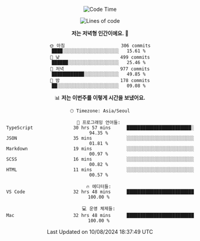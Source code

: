 <div align='center'>
 
<!--START_SECTION:waka-->
![Code Time](http://img.shields.io/badge/Code%20Time-3%2C738%20hrs%2048%20mins-blue)

![Lines of code](https://img.shields.io/badge/%EC%A0%80%EB%8A%94%20%EC%97%AC%ED%83%9C%EA%B9%8C%EC%A7%80%20-1.3%20million%20%EC%A4%84%EC%9D%98%20%EC%BD%94%EB%93%9C%EB%A5%BC%20%EC%9E%91%EC%84%B1%ED%96%88%EC%96%B4%EC%9A%94.-blue)

**저는 저녁형 인간이에요. 🦉** 

```text
🌞 아침                     306 commits         ████░░░░░░░░░░░░░░░░░░░░░   15.61 % 
🌆 낮　                     499 commits         ██████░░░░░░░░░░░░░░░░░░░   25.46 % 
🌃 저녁                     977 commits         ████████████░░░░░░░░░░░░░   49.85 % 
🌙 밤　                     178 commits         ██░░░░░░░░░░░░░░░░░░░░░░░   09.08 % 
```


📊 **저는 이번주를 이렇게 시간을 보냈어요.** 

```text
🕑︎ Timezone: Asia/Seoul

💬 프로그래밍 언어들: 
TypeScript               30 hrs 57 mins      ████████████████████████░   94.35 % 
JSON                     35 mins             ░░░░░░░░░░░░░░░░░░░░░░░░░   01.81 % 
Markdown                 19 mins             ░░░░░░░░░░░░░░░░░░░░░░░░░   00.97 % 
SCSS                     16 mins             ░░░░░░░░░░░░░░░░░░░░░░░░░   00.82 % 
HTML                     11 mins             ░░░░░░░░░░░░░░░░░░░░░░░░░   00.57 % 

🔥 에디터들: 
VS Code                  32 hrs 48 mins      █████████████████████████   100.00 % 

💻 운영 체제들: 
Mac                      32 hrs 48 mins      █████████████████████████   100.00 % 
```


 Last Updated on 10/08/2024 18:37:49 UTC
<!--END_SECTION:waka-->
 </div>
<!---
Emewjin/Emewjin is a ✨ special ✨ repository because its `README.md` (this file) appears on your GitHub profile.
You can click the Preview link to take a look at your changes.
--->
